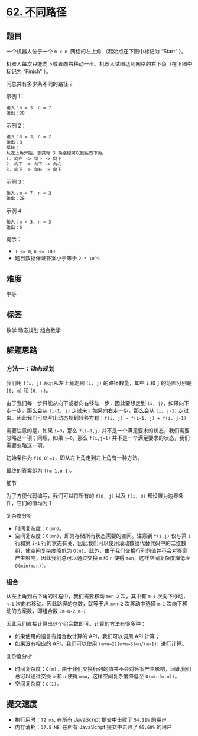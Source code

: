 # [62. 不同路径](https://leetcode-cn.com/problems/unique-paths/)

## 题目

一个机器人位于一个 `m x n`  网格的左上角 （起始点在下图中标记为 “Start” ）。

机器人每次只能向下或者向右移动一步。机器人试图达到网格的右下角（在下图中标记为 “Finish” ）。

问总共有多少条不同的路径？

示例 1：

```txt
输入：m = 3, n = 7
输出：28
```

示例 2：

```txt
输入：m = 3, n = 2
输出：3
解释：
从左上角开始，总共有 3 条路径可以到达右下角。
1. 向右 -> 向下 -> 向下
2. 向下 -> 向下 -> 向右
3. 向下 -> 向右 -> 向下
```

示例 3：

```txt
输入：m = 7, n = 3
输出：28
```

示例 4：

```txt
输入：m = 3, n = 3
输出：6
```

提示：

- `1 <= m`, `n <= 100`
- 题目数据保证答案小于等于 `2 * 10^9`

## 难度

中等

## 标签

数学 动态规划 组合数学

## 解题思路

### 方法一：动态规划

我们用 `f(i, j)` 表示从左上角走到 `(i, j)` 的路径数量，其中 `i` 和 `j` 的范围分别是 `[0, m)` 和 `[0, n)`。

由于我们每一步只能从向下或者向右移动一步，因此要想走到 `(i, j)`，如果向下走一步，那么会从 `(i-1, j)` 走过来；如果向右走一步，那么会从 `(i, j-1)` 走过来。因此我们可以写出动态规划转移方程：`f(i, j) = f(i-1, j) + f(i, j-1)`

需要注意的是，如果 `i=0`，那么 `f(i−1,j)` 并不是一个满足要求的状态，我们需要忽略这一项；同理，如果 `j=0`，那么 `f(i,j−1)` 并不是一个满足要求的状态，我们需要忽略这一项。

初始条件为 `f(0,0)=1`，即从左上角走到左上角有一种方法。

最终的答案即为 `f(m-1,n-1)`。

细节

为了方便代码编写，我们可以将所有的 `f(0, j)` 以及 `f(i, 0)` 都设置为边界条件，它们的值均为 1

复杂度分析

- 时间复杂度：`O(mn)`。
- 空间复杂度：`O(mn)`，即为存储所有状态需要的空间。注意到 `f(i,j)` 仅与第 `i` 行和第 `i−1` 行的状态有关，因此我们可以使用滚动数组代替代码中的二维数组，使空间复杂度降低为 `O(n)`。此外，由于我们交换行列的值并不会对答案产生影响，因此我们总可以通过交换 `m` 和 `n` 使得 `m≤n`，这样空间复杂度降低至 `O(min(m,n))`。

### 组合

从左上角到右下角的过程中，我们需要移动 `m+n−2` 次，其中有 `m−1` 次向下移动，`n-1` 次向右移动。因此路径的总数，就等于从 `m+n−2` 次移动中选择 `m−1` 次向下移动的方案数，即组合数 `Cm+n-2 m-1`

因此我们直接计算出这个组合数即可。计算的方法有很多种：

- 如果使用的语言有组合数计算的 API，我们可以调用 API 计算；
- 如果没有相应的 API，我们可以使用 `(m+n−2)(m+n−3)⋯n/(m−1)!` 进行计算。

复杂度分析

- 时间复杂度：`O(m)`。由于我们交换行列的值并不会对答案产生影响，因此我们总可以通过交换 `m` 和 `n` 使得 `m≤n`，这样空间复杂度降低至 `O(min(m,n))`。
- 空间复杂度：`O(1)`。

## 提交速度

- 执行用时：`72 ms`, 在所有 JavaScript 提交中击败了 `54.11%` 的用户
- 内存消耗：`37.5 MB`, 在所有 JavaScript 提交中击败了 `95.68%` 的用户
